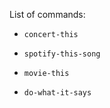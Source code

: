 List of commands:
   * `concert-this`

   * `spotify-this-song`

   * `movie-this`

   * `do-what-it-says`

